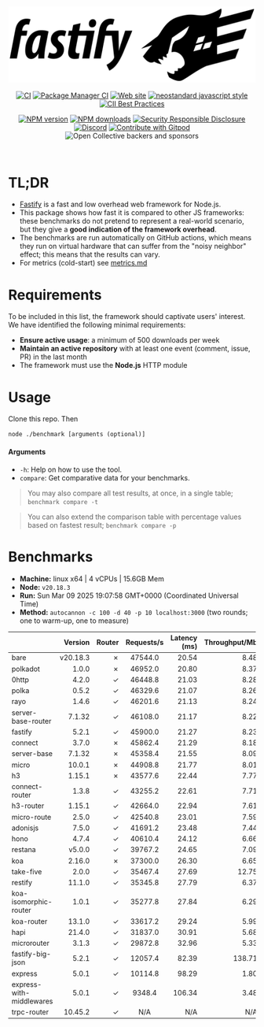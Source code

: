 <div align="center"> <a href="https://fastify.dev/">
    <img
      src="https://github.com/fastify/graphics/raw/HEAD/fastify-landscape-outlined.svg"
      width="650"
      height="auto"
    />
  </a>
</div>

<div align="center">

[![CI](https://github.com/fastify/fastify/actions/workflows/ci.yml/badge.svg?branch=main)](https://github.com/fastify/fastify/actions/workflows/ci.yml)
[![Package Manager
CI](https://github.com/fastify/fastify/actions/workflows/package-manager-ci.yml/badge.svg?branch=main)](https://github.com/fastify/fastify/actions/workflows/package-manager-ci.yml)
[![Web
site](https://github.com/fastify/fastify/actions/workflows/website.yml/badge.svg?branch=main)](https://github.com/fastify/fastify/actions/workflows/website.yml)
[![neostandard javascript style](https://img.shields.io/badge/code_style-neostandard-brightgreen?style=flat)](https://github.com/neostandard/neostandard)
[![CII Best Practices](https://bestpractices.coreinfrastructure.org/projects/7585/badge)](https://bestpractices.coreinfrastructure.org/projects/7585)

</div>

<div align="center">

[![NPM
version](https://img.shields.io/npm/v/fastify.svg?style=flat)](https://www.npmjs.com/package/fastify)
[![NPM
downloads](https://img.shields.io/npm/dm/fastify.svg?style=flat)](https://www.npmjs.com/package/fastify)
[![Security Responsible
Disclosure](https://img.shields.io/badge/Security-Responsible%20Disclosure-yellow.svg)](https://github.com/fastify/fastify/blob/main/SECURITY.md)
[![Discord](https://img.shields.io/discord/725613461949906985)](https://discord.gg/fastify)
[![Contribute with Gitpod](https://img.shields.io/badge/Contribute%20with-Gitpod-908a85?logo=gitpod&color=blue)](https://gitpod.io/#https://github.com/fastify/fastify)
![Open Collective backers and sponsors](https://img.shields.io/opencollective/all/fastify)

</div>

<br />

# TL;DR

* [Fastify](https://github.com/fastify/fastify) is a fast and low overhead web framework for Node.js.
* This package shows how fast it is compared to other JS frameworks: these benchmarks do not pretend to represent a real-world scenario, but they give a **good indication of the framework overhead**.
* The benchmarks are run automatically on GitHub actions, which means they run on virtual hardware that can suffer from the "noisy neighbor" effect; this means that the results can vary.
* For metrics (cold-start) see [metrics.md](./METRICS.md)

# Requirements

To be included in this list, the framework should captivate users' interest. We have identified the following minimal requirements:
- **Ensure active usage**: a minimum of 500 downloads per week
- **Maintain an active repository** with at least one event (comment, issue, PR) in the last month
- The framework must use the **Node.js** HTTP module

# Usage

Clone this repo. Then

```
node ./benchmark [arguments (optional)]
```

#### Arguments

* `-h`: Help on how to use the tool.
* `compare`: Get comparative data for your benchmarks.

> You may also compare all test results, at once, in a single table; `benchmark compare -t`

> You can also extend the comparison table with percentage values based on fastest result; `benchmark compare -p`
# Benchmarks

* __Machine:__ linux x64 | 4 vCPUs | 15.6GB Mem
* __Node:__ `v20.18.3`
* __Run:__ Sun Mar 09 2025 19:07:58 GMT+0000 (Coordinated Universal Time)
* __Method:__ `autocannon -c 100 -d 40 -p 10 localhost:3000` (two rounds; one to warm-up, one to measure)

|                          | Version  | Router | Requests/s | Latency (ms) | Throughput/Mb |
| :--                      | --:      | --:    | :-:        | --:          | --:           |
| bare                     | v20.18.3 | ✗      | 47544.0    | 20.54        | 8.48          |
| polkadot                 | 1.0.0    | ✗      | 46952.0    | 20.80        | 8.37          |
| 0http                    | 4.2.0    | ✓      | 46448.8    | 21.03        | 8.28          |
| polka                    | 0.5.2    | ✓      | 46329.6    | 21.07        | 8.26          |
| rayo                     | 1.4.6    | ✓      | 46201.6    | 21.13        | 8.24          |
| server-base-router       | 7.1.32   | ✓      | 46108.0    | 21.17        | 8.22          |
| fastify                  | 5.2.1    | ✓      | 45900.0    | 21.27        | 8.23          |
| connect                  | 3.7.0    | ✗      | 45862.4    | 21.29        | 8.18          |
| server-base              | 7.1.32   | ✗      | 45358.4    | 21.55        | 8.09          |
| micro                    | 10.0.1   | ✗      | 44908.8    | 21.77        | 8.01          |
| h3                       | 1.15.1   | ✗      | 43577.6    | 22.44        | 7.77          |
| connect-router           | 1.3.8    | ✓      | 43255.2    | 22.61        | 7.71          |
| h3-router                | 1.15.1   | ✓      | 42664.0    | 22.94        | 7.61          |
| micro-route              | 2.5.0    | ✓      | 42540.8    | 23.01        | 7.59          |
| adonisjs                 | 7.5.0    | ✓      | 41691.2    | 23.48        | 7.44          |
| hono                     | 4.7.4    | ✓      | 40610.4    | 24.12        | 6.66          |
| restana                  | v5.0.0   | ✓      | 39767.2    | 24.65        | 7.09          |
| koa                      | 2.16.0   | ✗      | 37300.0    | 26.30        | 6.65          |
| take-five                | 2.0.0    | ✓      | 35467.4    | 27.69        | 12.75         |
| restify                  | 11.1.0   | ✓      | 35345.8    | 27.79        | 6.37          |
| koa-isomorphic-router    | 1.0.1    | ✓      | 35277.8    | 27.84        | 6.29          |
| koa-router               | 13.1.0   | ✓      | 33617.2    | 29.24        | 5.99          |
| hapi                     | 21.4.0   | ✓      | 31837.0    | 30.91        | 5.68          |
| microrouter              | 3.1.3    | ✓      | 29872.8    | 32.96        | 5.33          |
| fastify-big-json         | 5.2.1    | ✓      | 12057.4    | 82.39        | 138.71        |
| express                  | 5.0.1    | ✓      | 10114.8    | 98.29        | 1.80          |
| express-with-middlewares | 5.0.1    | ✓      | 9348.4     | 106.34       | 3.48          |
| trpc-router              | 10.45.2  | ✓      | N/A        | N/A          | N/A           |
